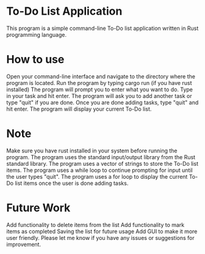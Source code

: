 <h1>To-Do List Application</h1>
This program is a simple command-line To-Do list application written in Rust programming language.

<h1>How to use</h1>
Open your command-line interface and navigate to the directory where the program is located.
Run the program by typing cargo run (if you have rust installed)
The program will prompt you to enter what you want to do. Type in your task and hit enter.
The program will ask you to add another task or type "quit" if you are done.
Once you are done adding tasks, type "quit" and hit enter.
The program will display your current To-Do list.

<h1>Note</h1>
Make sure you have rust installed in your system before running the program.
The program uses the standard input/output library from the Rust standard library.
The program uses a vector of strings to store the To-Do list items.
The program uses a while loop to continue prompting for input until the user types "quit".
The program uses a for loop to display the current To-Do list items once the user is done adding tasks.

<h1>Future Work</h1>
Add functionality to delete items from the list
Add functionality to mark items as completed
Saving the list for future usage
Add GUI to make it more user friendly.
Please let me know if you have any issues or suggestions for improvement.
